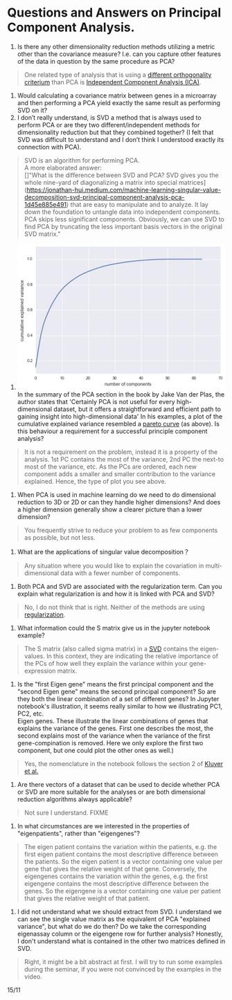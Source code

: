 # Questions and Answers on Principal Component Analysis.

1. Is there any other dimensionality reduction methods utilizing a metric other than the covariance measure? I.e. can you capture other features of the data in question by the same procedure as PCA?
  > One related type of analysis that is using a [different orthogonality criterium](https://stats.stackexchange.com/questions/35319/what-is-the-relationship-between-independent-component-analysis-and-factor-analy) than PCA is [Independent Component Analysis (ICA)](https://en.wikipedia.org/wiki/Independent_component_analysis).

1. Would calculating a covariance matrix between genes in a microarray and then performing a PCA yield exactly the same result as performing SVD on it?
1. I don’t really understand, is SVD a method that is always used to perform PCA or are they two different/independent methods for dimensionality reduction but that they combined together? (I felt that SVD was difficult to understand and I don’t think I understood exactly its connection with PCA).
> SVD is an algorithm for performing PCA.  
> A more elaborated answer:  
[]"What is the difference between SVD and PCA? SVD gives you the whole nine-yard of diagonalizing a matrix into special matrices](https://jonathan-hui.medium.com/machine-learning-singular-value-decomposition-svd-principal-component-analysis-pca-1d45e885e491) that are easy to manipulate and to analyze. It lay down the foundation to untangle data into independent components. PCA skips less significant components. Obviously, we can use SVD to find PCA by truncating the less important basis vectors in the original SVD matrix."

1. ![](img/explainedV_nrComp.png)  
   In the summary of the PCA section in the book by Jake Van der Plas, the author states that 'Certainly PCA is not useful for every high-dimensional dataset, but it offers a straightforward and efficient path to gaining insight into high-dimensional data'
   In his examples, a plot of the cumulative explained variance resembled a [pareto curve](https://en.wikipedia.org/wiki/Pareto_distribution) (as above). Is this behaviour a requirement for a successful principle component analysis?
> It is not a requirement on the problem, instead it is a property of the analysis. 1st PC contains the most of the variance, 2nd PC the next-to most of the variance, etc. As the PCs are ordered, each new component adds a smaller and smaller contribution to the variance explained. Hence, the type of plot you see above.

1. When PCA is used in machine learning do we need to do dimensional reduction to 3D or 2D or can they handle higher dimensions? And does a higher dimension generally show a clearer picture than a lower dimension?
> You frequently strive to reduce your problem to as few components as possible, but not less.


1. What are the applications of singular value decomposition？
 > Any situation where you would like to explain the covariation in multi-dimensional data with a fewer number of components.


1. Both PCA and SVD are associated with the regularization term. Can you explain what regularization is and how it is linked with PCA and SVD?
> No, I do not think that is right. Neither of the methods are using [regularization](https://en.wikipedia.org/wiki/Regularization_(mathematics)).


1. What information could the S matrix give us in the jupyter notebook example?
> The S matrix (also called sigma matrix) in a [SVD](https://en.wikipedia.org/wiki/Singular_value_decomposition) contains the eigen-values. In this context, they are indicating the relative importance of the PCs of how well they explain the variance within your gene-expression matrix.

1. Is the "first Eigen gene" means the first principal component and the "second Eigen gene" means the second principal component? So are they both the linear combination of a set of different genes? In Jupyter notebook's illustration, it seems really similar to how we illustrating PC1, PC2, etc.  
Eigen genes. These illustrate the linear combinations of genes that explains the variance of the genes. First one describes the most, the second explains most of the variance when the variance of the first gene-compination is removed. Here we only explore the first two component, but one could plot the other ones as well.)
> Yes, the nomenclature in the notebook follows the section 2 of [Kluver et al.](https://public.lanl.gov/mewall/kluwer2002.html)

1. Are there vectors of a dataset that can be used to decide whether PCA or SVD are more suitable for the analyses or are both dimensional reduction algorithms always applicable?
> Not sure I understand. FIXME

1. In what circumstances are we interested in the properties of "eigenpatients", rather than "eigengenes"?
> The eigen patient contains the variation within the patients, e.g. the first eigen patient contains the most descriptive difference between the patients. So the eigen patient is a vector containing one value per gene that gives the relative weight of that gene.  Conversely, the eigengenes contains the variation within the genes, e.g. the first eigengene contains the most descriptive difference between the genes. So the eigengene is a vector containing one value per patient that gives the relative weight of that patient.

1. I did not understand what we should extract from SVD. I understand we can see the single value matrix as the equivalent of PCA "explained variance", but what do we do then? Do we take the corresponding eigenassay column or the eigengene row for further analysis? Honestly, I don't understand what is contained in the other two matrices defined in SVD.
> Right, it might be a bit abstract at first. I will try to run some examples during the seminar, if you were not convinced by the examples in the video.

15/11
